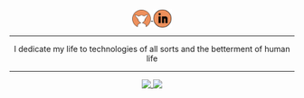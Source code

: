<!-- Links for better READMEs -->
<!-- https://dev.to/tolentinoel/show-your-style-on-your-github-readme-2129 -->
<!-- https://placeholder.com -->

<!-- variables -->

<!-- top -->
<div align="center" justify="center">
<a href="https://onett.pages.dev">
  <img align="center" alt="onett's site" width="33px" src="logo.svg" />
</a>
<a href="https://www.linkedin.com/in/eslam-sharif/">
  <img align="center" justify="center" alt="onett's LinkedIN" width="33px" src="linkedin.svg" />
</a>
<div/>

<!-- description -->
---
  
I dedicate my life to technologies of all sorts and the betterment of human life
  
---
 
<!-- stats -->
<a href="https://github.com/onettmecha/github-readme-stats">
  <img align="top" src="https://github-readme-stats.vercel.app/api/top-langs/?username=neod3v&theme=onedark" />
</a>
<a href="https://github.com/onettmecha/github-readme-stats">
  <img align="top" src="https://github-readme-stats.vercel.app/api?username=neod3v&show_icons=true&theme=onedark&count_private=true" />
</a>
